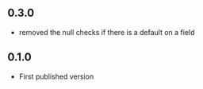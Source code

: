 ## 0.3.0
- removed the null checks if there is a default on a field


## 0.1.0

- First published version
